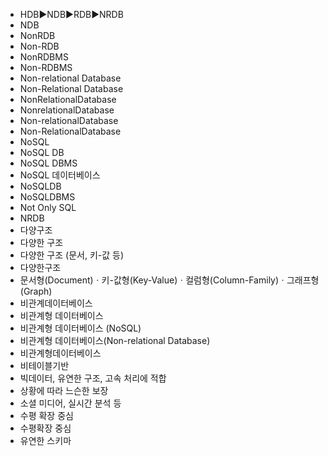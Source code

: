 ﻿- HDB▶️NDB▶️RDB▶️NRDB
- NDB
- NonRDB
- Non-RDB
- NonRDBMS
- Non-RDBMS
- Non-relational Database
- Non-Relational Database
- NonRelationalDatabase
- NonrelationalDatabase
- Non-relationalDatabase
- Non-RelationalDatabase
- NoSQL
- NoSQL DB
- NoSQL DBMS
- NoSQL 데이터베이스
- NoSQLDB
- NoSQLDBMS
- Not Only SQL
- NRDB
- 다양구조
- 다양한 구조
- 다양한 구조 (문서, 키-값 등)
- 다양한구조
- 문서형(Document)ㆍ키-값형(Key-Value)ㆍ컬럼형(Column-Family)ㆍ그래프형(Graph)
- 비관계데이터베이스
- 비관계형 데이터베이스
- 비관계형 데이터베이스 (NoSQL)
- 비관계형 데이터베이스(Non-relational Database)
- 비관계형데이터베이스
- 비테이블기반
- 빅데이터, 유연한 구조, 고속 처리에 적합
- 상황에 따라 느슨한 보장
- 소셜 미디어, 실시간 분석 등
- 수평 확장 중심
- 수평확장 중심
- 유연한 스키마
